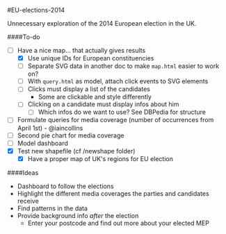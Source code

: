 #EU-elections-2014

Unnecessary exploration of the 2014 European election in the UK.

####To-do
- [ ] Have a nice map... that actually gives results
    - [x] Use unique IDs for European constituencies
    - [ ] Separate SVG data in another doc to make ```map.html``` easier to work on?
    - [ ] With ```query.html``` as model, attach click events to SVG elements
    - [ ] Clicks must display a list of the candidates
        - Some are clickable and style differently
    - [ ] Clicking on a candidate must display infos about him
        - [ ] Which infos do we want to use? See DBPedia for structure
- [ ] Formulate queries for media coverage (number of occurrences from April 1st) - @iaincollins
- [ ] Second pie chart for media coverage
- [ ] Model dashboard
- [x] Test new shapefile (cf /newshape folder)
   -  [x] Have a proper map of UK's regions for EU election

####Ideas
- Dashboard to follow the elections
- Highlight the different media coverages the parties and candidates receive
- Find patterns in the data
- Provide background info *after* the election
    - Enter your postcode and find out more about your elected MEP
